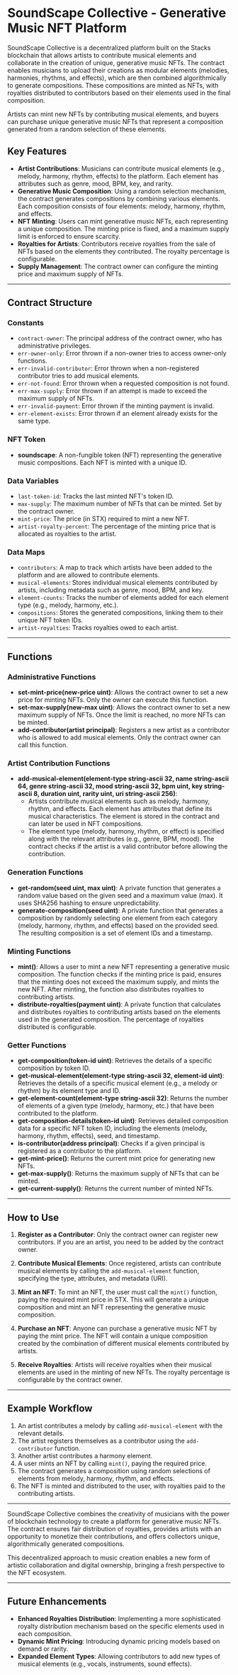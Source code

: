 # SoundScape Collective - Generative Music NFT Platform

SoundScape Collective is a decentralized platform built on the Stacks blockchain that allows artists to contribute musical elements and collaborate in the creation of unique, generative music NFTs. The contract enables musicians to upload their creations as modular elements (melodies, harmonies, rhythms, and effects), which are then combined algorithmically to generate compositions. These compositions are minted as NFTs, with royalties distributed to contributors based on their elements used in the final composition.

Artists can mint new NFTs by contributing musical elements, and buyers can purchase unique generative music NFTs that represent a composition generated from a random selection of these elements.

## Key Features

- **Artist Contributions**: Musicians can contribute musical elements (e.g., melody, harmony, rhythm, effects) to the platform. Each element has attributes such as genre, mood, BPM, key, and rarity.
- **Generative Music Composition**: Using a random selection mechanism, the contract generates compositions by combining various elements. Each composition consists of four elements: melody, harmony, rhythm, and effects.
- **NFT Minting**: Users can mint generative music NFTs, each representing a unique composition. The minting price is fixed, and a maximum supply limit is enforced to ensure scarcity.
- **Royalties for Artists**: Contributors receive royalties from the sale of NFTs based on the elements they contributed. The royalty percentage is configurable.
- **Supply Management**: The contract owner can configure the minting price and maximum supply of NFTs.

---

## Contract Structure

### Constants
- `contract-owner`: The principal address of the contract owner, who has administrative privileges.
- `err-owner-only`: Error thrown if a non-owner tries to access owner-only functions.
- `err-invalid-contributor`: Error thrown when a non-registered contributor tries to add musical elements.
- `err-not-found`: Error thrown when a requested composition is not found.
- `err-max-supply`: Error thrown if an attempt is made to exceed the maximum supply of NFTs.
- `err-invalid-payment`: Error thrown if the minting payment is invalid.
- `err-element-exists`: Error thrown if an element already exists for the same type.

### NFT Token
- **soundscape**: A non-fungible token (NFT) representing the generative music compositions. Each NFT is minted with a unique ID.

### Data Variables
- `last-token-id`: Tracks the last minted NFT's token ID.
- `max-supply`: The maximum number of NFTs that can be minted. Set by the contract owner.
- `mint-price`: The price (in STX) required to mint a new NFT.
- `artist-royalty-percent`: The percentage of the minting price that is allocated as royalties to the artist.
  
### Data Maps
- `contributors`: A map to track which artists have been added to the platform and are allowed to contribute elements.
- `musical-elements`: Stores individual musical elements contributed by artists, including metadata such as genre, mood, BPM, and key.
- `element-counts`: Tracks the number of elements added for each element type (e.g., melody, harmony, etc.).
- `compositions`: Stores the generated compositions, linking them to their unique NFT token IDs.
- `artist-royalties`: Tracks royalties owed to each artist.

---

## Functions

### Administrative Functions
- **set-mint-price(new-price uint)**: Allows the contract owner to set a new price for minting NFTs. Only the owner can execute this function.
- **set-max-supply(new-max uint)**: Allows the contract owner to set a new maximum supply of NFTs. Once the limit is reached, no more NFTs can be minted.
- **add-contributor(artist principal)**: Registers a new artist as a contributor who is allowed to add musical elements. Only the contract owner can call this function.

### Artist Contribution Functions
- **add-musical-element(element-type string-ascii 32, name string-ascii 64, genre string-ascii 32, mood string-ascii 32, bpm uint, key string-ascii 8, duration uint, rarity uint, uri string-ascii 256)**:
  - Artists contribute musical elements such as melody, harmony, rhythm, and effects. Each element has attributes that define its musical characteristics. The element is stored in the contract and can later be used in NFT compositions.
  - The element type (melody, harmony, rhythm, or effect) is specified along with the relevant attributes (e.g., genre, BPM, mood). The contract checks if the artist is a valid contributor before allowing the contribution.

### Generation Functions
- **get-random(seed uint, max uint)**: A private function that generates a random value based on the given seed and a maximum value (max). It uses SHA256 hashing to ensure unpredictability.
- **generate-composition(seed uint)**: A private function that generates a composition by randomly selecting one element from each category (melody, harmony, rhythm, and effects) based on the provided seed. The resulting composition is a set of element IDs and a timestamp.

### Minting Functions
- **mint()**: Allows a user to mint a new NFT representing a generative music composition. The function checks if the minting price is paid, ensures that the minting does not exceed the maximum supply, and mints the new NFT. After minting, the function also distributes royalties to contributing artists.
- **distribute-royalties(payment uint)**: A private function that calculates and distributes royalties to contributing artists based on the elements used in the generated composition. The percentage of royalties distributed is configurable.

### Getter Functions
- **get-composition(token-id uint)**: Retrieves the details of a specific composition by token ID.
- **get-musical-element(element-type string-ascii 32, element-id uint)**: Retrieves the details of a specific musical element (e.g., a melody or rhythm) by its element type and ID.
- **get-element-count(element-type string-ascii 32)**: Returns the number of elements of a given type (melody, harmony, etc.) that have been contributed to the platform.
- **get-composition-details(token-id uint)**: Retrieves detailed composition data for a specific NFT token ID, including the elements (melody, harmony, rhythm, effects), seed, and timestamp.
- **is-contributor(address principal)**: Checks if a given principal is registered as a contributor to the platform.
- **get-mint-price()**: Returns the current mint price for generating new NFTs.
- **get-max-supply()**: Returns the maximum supply of NFTs that can be minted.
- **get-current-supply()**: Returns the current number of minted NFTs.

---

## How to Use

1. **Register as a Contributor**: Only the contract owner can register new contributors. If you are an artist, you need to be added by the contract owner.
   
2. **Contribute Musical Elements**: Once registered, artists can contribute musical elements by calling the `add-musical-element` function, specifying the type, attributes, and metadata (URI).

3. **Mint an NFT**: To mint an NFT, the user must call the `mint()` function, paying the required mint price in STX. This will generate a unique composition and mint an NFT representing the generative music composition.

4. **Purchase an NFT**: Anyone can purchase a generative music NFT by paying the mint price. The NFT will contain a unique composition created by the combination of different musical elements contributed by artists.

5. **Receive Royalties**: Artists will receive royalties when their musical elements are used in the minting of new NFTs. The royalty percentage is configurable by the contract owner.

---

## Example Workflow

1. An artist contributes a melody by calling `add-musical-element` with the relevant details.
2. The artist registers themselves as a contributor using the `add-contributor` function.
3. Another artist contributes a harmony element.
4. A user mints an NFT by calling `mint()`, paying the required price.
5. The contract generates a composition using random selections of elements from melody, harmony, rhythm, and effects.
6. The NFT is minted and distributed to the user, with royalties paid to the contributing artists.

---

SoundScape Collective combines the creativity of musicians with the power of blockchain technology to create a platform for generative music NFTs. The contract ensures fair distribution of royalties, provides artists with an opportunity to monetize their contributions, and offers collectors unique, algorithmically generated compositions.

This decentralized approach to music creation enables a new form of artistic collaboration and digital ownership, bringing a fresh perspective to the NFT ecosystem.

--- 

## Future Enhancements

- **Enhanced Royalties Distribution**: Implementing a more sophisticated royalty distribution mechanism based on the specific elements used in each composition.
- **Dynamic Mint Pricing**: Introducing dynamic pricing models based on demand or rarity.
- **Expanded Element Types**: Allowing contributors to add new types of musical elements (e.g., vocals, instruments, sound effects).